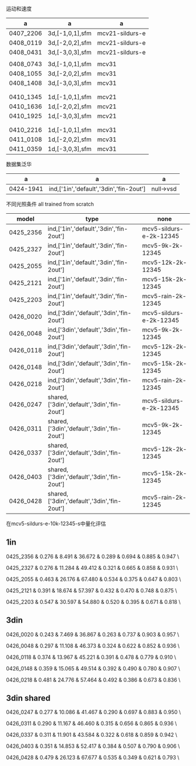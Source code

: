 


运动和速度

|a|a|a|
|---|---|---|
|0407_2206|3d,[-1,0,1],sfm|mcv21-sildurs-e|
|0408_0119|3d,[-2,0,2],sfm|mcv21-sildurs-e|
|0408_0431|3d,[-3,0,3],sfm|mcv21-sildurs-e|
|||
|0408_0743|3d,[-1,0,1],sfm|mcv31
|0408_1055|3d,[-2,0,2],sfm|mcv31
|0408_1408|3d,[-3,0,3],sfm|mcv31
|||
|||
|0410_1345|1d,[-1,0,1],sfm|mcv21|
|0410_1636|1d,[-2,0,2],sfm|mcv21|
|0410_1925|1d,[-3,0,3],sfm|mcv21|
|||
|||
|0410_2216|1d,[-1,0,1],sfm|mcv31|
|0411_0108|1d,[-2,0,2],sfm|mcv31|
|0411_0359|1d,[-3,0,3],sfm|mcv31|


数据集泛华

|a|a|a|
|---|---|---|
|0424-1941|ind,['1in','default','3din','fin-2out']|null->vsd|


不同光照条件
all trained from scratch

|model|type|none|
|---|---|---|
|0425_2356|ind,['1in','default','3din','fin-2out']|mcv5-sildurs-e-2k-12345|
|0425_2327|ind,['1in','default','3din','fin-2out']|mcv5-9k-2k-12345|
|0425_2055|ind,['1in','default','3din','fin-2out']|mcv5-12k-2k-12345|
|0425_2121|ind,['1in','default','3din','fin-2out']|mcv5-15k-2k-12345|
|0425_2203|ind,['1in','default','3din','fin-2out']|mcv5-rain-2k-12345|
|0426_0020|ind,['3din','default','3din','fin-2out']|mcv5-sildurs-e-2k-12345|
|0426_0048|ind,['3din','default','3din','fin-2out']|mcv5-9k-2k-12345|
|0426_0118|ind,['3din','default','3din','fin-2out']|mcv5-12k-2k-12345|
|0426_0148|ind,['3din','default','3din','fin-2out']|mcv5-15k-2k-12345|
|0426_0218|ind,['3din','default','3din','fin-2out']|mcv5-rain-2k-12345|
|0426_0247|shared,['3din','default','3din','fin-2out']|mcv5-sildurs-e-2k-12345|
|0426_0311|shared,['3din','default','3din','fin-2out']|mcv5-9k-2k-12345|
|0426_0337|shared,['3din','default','3din','fin-2out']|mcv5-12k-2k-12345|
|0426_0403|shared,['3din','default','3din','fin-2out'] |mcv5-15k-2k-12345|
|0426_0428|shared,['3din','default','3din','fin-2out']|mcv5-rain-2k-12345|

在mcv5-sildurs-e-10k-12345-s中量化评估

1in
---
0425_2356
&   0.276  &   8.491  &  36.672  &   0.289  &   0.694  &   0.885  &   0.947  \\

0425_2327
&   0.276  &  11.284  &  49.412  &   0.321  &   0.665  &   0.858  &   0.931  \\

0425_2055
&   0.463  &  26.176  &  67.480  &   0.534  &   0.375  &   0.647  &   0.803  \\

0425_2121
&   0.391  &  18.674  &  57.397  &   0.432  &   0.470  &   0.748  &   0.875  \\

0425_2203
&   0.547  &  30.597  &  54.880  &   0.520  &   0.395  &   0.671  &   0.818  \\

3din
---
0426_0020
&   0.243  &   7.469  &  36.867  &   0.263  &   0.737  &   0.903  &   0.957  \\

0426_0048
&   0.297  &  11.108  &  46.373  &   0.324  &   0.622  &   0.852  &   0.936  \\

0426_0118
&   0.374  &  13.967  &  45.221  &   0.391  &   0.478  &   0.779  &   0.910  \\

0426_0148
&   0.359  &  15.065  &  49.514  &   0.392  &   0.490  &   0.780  &   0.907  \\

0426_0218
&   0.481  &  24.776  &  57.464  &   0.492  &   0.386  &   0.673  &   0.836  \\

3din shared
---

0426_0247
&   0.277  &  10.086  &  41.467  &   0.290  &   0.697  &   0.883  &   0.950  \\

0426_0311
&   0.290  &  11.167  &  46.460  &   0.315  &   0.656  &   0.865  &   0.936  \\


0426_0337
&   0.311  &  11.901  &  43.584  &   0.322  &   0.618  &   0.859  &   0.942  \\

0426_0403
&   0.351  &  14.853  &  52.417  &   0.384  &   0.507  &   0.790  &   0.906  \\

0426_0428
&   0.479  &  26.123  &  67.677  &   0.535  &   0.349  &   0.621  &   0.793  \\